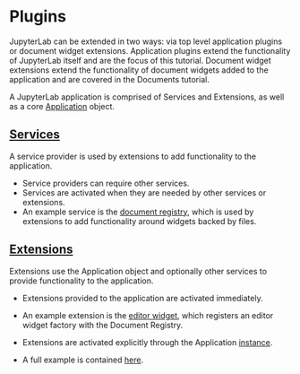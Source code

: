 # Plugins

JupyterLab can be extended in two ways: via top level application plugins
or document widget extensions.  Application plugins extend the 
functionality of JupyterLab itself and are the focus of this tutorial. 
Document widget extensions extend the functionality of document widgets added 
to the application and are covered in the Documents tutorial.

A JupyterLab application is comprised of Services and Extensions, as well as a 
core [Application](https://github.com/phosphorjs/phosphide/blob/master/src/core/application.ts) object.

## [Services](https://github.com/phosphorjs/phosphide/blob/master/src/core/serviceregistry.ts) 
A service provider is used by extensions to add functionality to the
application. 
- Service providers can require other services.
- Services are activated when they are needed by other services or extensions.
- An example service is the [document registry](https://github.com/jupyter/jupyterlab/blob/master/src/docregistry/plugin.ts), which is used by extensions
to add functionality around widgets backed by files.

## [Extensions](https://github.com/phosphorjs/phosphide/blob/master/src/core/extensionregistry.ts#L19) 
Extensions use the Application object and optionally other services to provide 
functionality to the application. 
- Extensions provided to the application are activated immediately. 
- An example extension is the [editor widget](https://github.com/jupyter/jupyterlab/blob/master/src/editorwidget/plugin.ts), which registers an 
editor widget factory with the Document Registry.
- Extensions are activated explicitly through the Application [instance](https://github.com/phosphorjs/phosphide/blob/master/src/core/application.ts#L71). 

- A full example is contained [here](https://github.com/jupyter/jupyterlab/tree/master/examples/lab).
